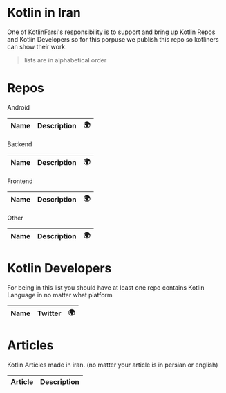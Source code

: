# Kotlin in Iran

One of KotlinFarsi's responsibility is to support and bring up Kotlin Repos and Kotlin Developers so for this porpuse we publish this repo so kotliners can show their work.

> lists are in alphabetical order

# Repos

Android

| Name | Description | 🌍 |
| --- | --- | --- |

Backend

| Name | Description | 🌍 |
| --- | --- | --- |

Frontend

| Name | Description | 🌍 |
| --- | --- | --- |

Other

| Name | Description | 🌍 |
| --- | --- | --- |

# Kotlin Developers
For being in this list you should have at least one repo contains Kotlin Language in no matter what platform

| Name | Twitter | 🌍 |
| --- | --- | --- |

# Articles
Kotlin Articles made in iran. (no matter your article is in persian or english)

| Article | Description |
| --- | --- |

